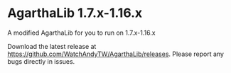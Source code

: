 # AgarthaLib 1.7.x-1.16.x
A modified AgarthaLib for you to run on 1.7.x-1.16.x

Download the latest release at https://github.com/WatchAndyTW/AgarthaLib/releases.
Please report any bugs directly in issues.
